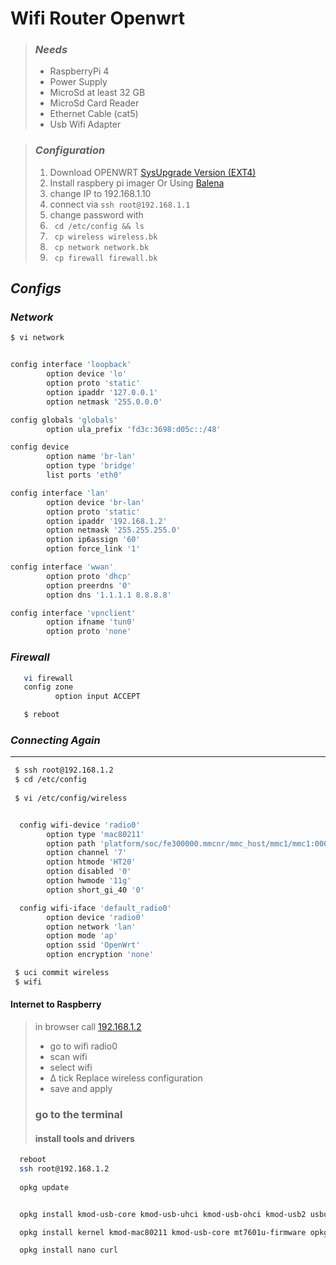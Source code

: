 # Wifi Router Openwrt

>   ### ___Needs___
>   - RaspberryPi 4
>   - Power Supply
>   - MicroSd at least 32 GB
>   - MicroSd Card Reader
>   - Ethernet Cable (cat5)
>   - Usb Wifi Adapter

>   ### ___Configuration___
>   1. Download OPENWRT <a href="https://firmware-selector.openwrt.org/?version=23.05.0&target=bcm27xx%2Fbcm2711&id=rpi-4">SysUpgrade Version (EXT4)</a>
>   2. Install raspbery pi imager Or Using <a href="https://etcher.balena.io/" target="_blank">Balena</a>
>   3. change IP to 192.168.1.10
>   4. connect via `ssh root@192.168.1.1`
>   5. change password with 
>   6. ` cd /etc/config && ls`
>   7. ` cp wireless wireless.bk`
>   8. ` cp network network.bk`
>   9. ` cp firewall firewall.bk`

>
## ___Configs___
###  ___Network___ 

```bash
$ vi network
```

```bash

config interface 'loopback'
        option device 'lo'
        option proto 'static'
        option ipaddr '127.0.0.1'
        option netmask '255.0.0.0'

config globals 'globals'
        option ula_prefix 'fd3c:3698:d05c::/48'

config device
        option name 'br-lan'
        option type 'bridge'
        list ports 'eth0'

config interface 'lan'
        option device 'br-lan'
        option proto 'static'
        option ipaddr '192.168.1.2'
        option netmask '255.255.255.0'
        option ip6assign '60'
        option force_link '1'

config interface 'wwan'
        option proto 'dhcp'
        option preerdns '0'
        option dns '1.1.1.1 8.8.8.8'

config interface 'vpnclient'
        option ifname 'tun0'
        option proto 'none'
```

### ___Firewall___

```bash 
   vi firewall
   config zone
          option input ACCEPT
```


```bash 
   $ reboot
```


### ___Connecting Again___
***

```bash
 $ ssh root@192.168.1.2
 $ cd /etc/config
  
 $ vi /etc/config/wireless
```
```bash 

  config wifi-device 'radio0'
        option type 'mac80211'
        option path 'platform/soc/fe300000.mmcnr/mmc_host/mmc1/mmc1:0001/mmc1:0001:1'
        option channel '7'
        option htmode 'HT20'
        option disabled '0'
        option hwmode '11g'
        option short_gi_40 '0'

  config wifi-iface 'default_radio0'
        option device 'radio0'
        option network 'lan'
        option mode 'ap'
        option ssid 'OpenWrt'
        option encryption 'none'
```

```bash
 $ uci commit wireless
 $ wifi
```

#### Internet to Raspberry

> in browser call <a href="http://192.168.1.2">192.168.1.2</a>
> 
> - go to wifi radio0
> - scan wifi
> - select wifi
> - ∆ tick Replace wireless configuration
> - save and apply
> ### go to the terminal 
> #### install tools and drivers
> 
> 
```bash
  reboot
  ssh root@192.168.1.2
    
  opkg update
```
```bash

  opkg install kmod-usb-core kmod-usb-uhci kmod-usb-ohci kmod-usb2 usbutils openvpn-openssl luci-app-openvpn
```
```bash
  opkg install kernel kmod-mac80211 kmod-usb-core mt7601u-firmware opkg install mt7601u-firmware mt7601u kmod-mt7601u
```
```bash
  opkg install nano curl
```
